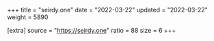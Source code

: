 +++
title = "seirdy.one"
date = "2022-03-22"
updated = "2022-03-22"
weight = 5890

[extra]
source = "https://seirdy.one"
ratio = 88
size = 6
+++
